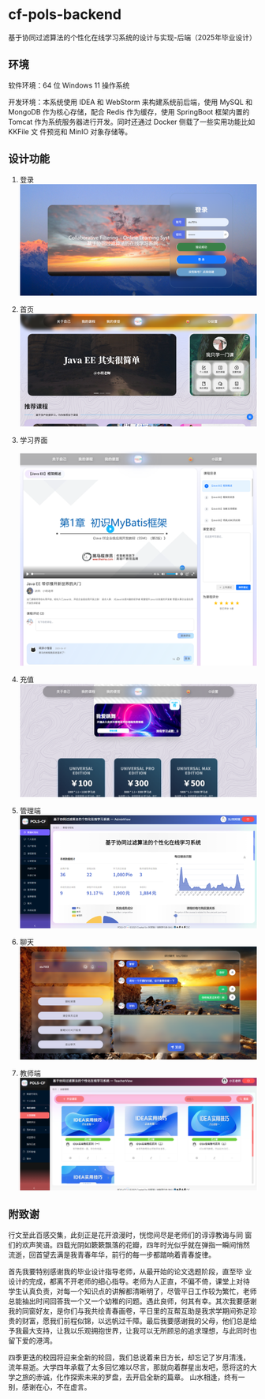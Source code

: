 # cf-pols-backend

基于协同过滤算法的个性化在线学习系统的设计与实现-后端（2025年毕业设计）

## 环境

软件环境：64 位 Windows 11 操作系统

开发环境：本系统使用 IDEA 和 WebStorm 来构建系统前后端，使用 MySQL 和
MongoDB 作为核心存储，配合 Redis 作为缓存，使用 SpringBoot 框架内置的 Tomcat
作为系统服务器进行开发。同时还通过 Docker 侧载了一些实用功能比如 KKFile 文
件预览和 MinIO 对象存储等。

## 设计功能

1. 登录
   ![登录.png](ReadMEImg/%E7%99%BB%E5%BD%95.png)
2. 首页
   ![首页.png](ReadMEImg/%E9%A6%96%E9%A1%B5.png)
3. 学习界面

   ![学习.png](ReadMEImg/%E5%AD%A6%E4%B9%A0.png)
4. 充值
   ![充值.png](ReadMEImg/%E5%85%85%E5%80%BC.png)
5. 管理端
   ![管理.png](ReadMEImg/%E7%AE%A1%E7%90%86.png)
6. 聊天
   ![聊天.png](ReadMEImg/%E8%81%8A%E5%A4%A9.png)
7. 教师端
   ![课程管理.png](ReadMEImg/%E8%AF%BE%E7%A8%8B%E7%AE%A1%E7%90%86.png)

## 附致谢

行文至此百感交集，此刻正是花开浪漫时，恍惚间尽是老师们的谆谆教诲与同
窗们的欢声笑语。四载光阴如簌簌飘落的花瓣，四年时光似乎就在弹指一瞬间悄然
流逝，回首望去满是我青春年华，前行的每一步都踏响着青春旋律。

首先我要特别感谢我的毕业设计指导老师，从最开始的论文选题阶段，直至毕
业设计的完成，都离不开老师的细心指导。老师为人正直，不偏不倚，课堂上对待
学生认真负责，对每一个知识点的讲解都清晰明了，尽管平日工作较为繁忙，老师
总能抽出时间回答我一个又一个幼稚的问题。遇此良师，何其有幸。其次我要感谢
我的同窗好友，是你们与我共绘青春画卷，平日里的互帮互助是我求学期间弥足珍
贵的财富，愿我们前程似锦，以远帆过千障。最后我要感谢我的父母，他们总是给
予我最大支持，让我以乐观拥抱世界，让我可以无所顾忌的追求理想，与此同时也
留下爱的港湾。

四季更迭的校园将迎来全新的轮回，我们总说着来日方长，却忘记了岁月清浅，
流年易逝。大学四年承载了太多回忆难以尽言，那就向着群星出发吧，愿将这的大
学之旅的赤诚，化作探索未来的罗盘，去开启全新的篇章。
山水相逢，终有一别，感谢在心，不在虚言。
